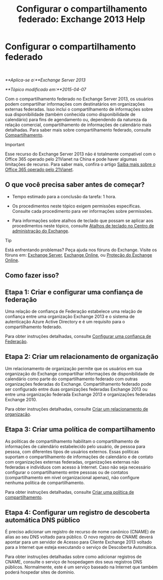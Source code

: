 ﻿---
title: 'Configurar o compartilhamento federado: Exchange 2013 Help'
TOCTitle: Configurar o compartilhamento federado
ms:assetid: b25ae450-def3-4797-a5fc-6e9bcee71a5d
ms:mtpsurl: https://technet.microsoft.com/pt-br/library/JJ657483(v=EXCHG.150)
ms:contentKeyID: 50486432
ms.date: 05/22/2018
mtps_version: v=EXCHG.150
ms.translationtype: MT
---

# Configurar o compartilhamento federado

 

_**Aplica-se a:**Exchange Server 2013_

_**Tópico modificado em:**2015-04-07_

Com o compartilhamento federado no Exchange Server 2013, os usuários podem compartilhar informações com destinatários em organizações externas federadas. Isso inclui o compartilhamento de informações sobre sua disponibilidade (também conhecida como disponibilidade de calendário) para fins de agendamento ou, dependendo da natureza da relação comercial, compartilhamento de informações de calendário mais detalhadas. Para saber mais sobre compartilhamento federado, consulte [Compartilhamento](sharing-exchange-2013-help.md).


> [!IMPORTANT]
> Esse recurso do Exchange Server 2013 não é totalmente compatível com o Office 365 operado pelo 21Vianet na China e pode haver algumas limitações de recurso. Para saber mais, confira o artigo <A href="https://go.microsoft.com/fwlink/?linkid=313640">Saiba mais sobre o Office 365 operado pelo 21Vianet</A>.



## O que você precisa saber antes de começar?

  - Tempo estimado para a conclusão da tarefa: 1 hora.

  - Os procedimentos neste tópico exigem permissões específicas. Consulte cada procedimento para ver informações sobre permissões.

  - Para informações sobre atalhos de teclado que possam se aplicar aos procedimentos neste tópico, consulte [Atalhos de teclado no Centro de administração do Exchange](keyboard-shortcuts-in-the-exchange-admin-center-exchange-online-protection-help.md).


> [!TIP]
> Está enfrentando problemas? Peça ajuda nos fóruns do Exchange. Visite os fóruns em: <A href="https://go.microsoft.com/fwlink/p/?linkid=60612">Exchange Server</A>, <A href="https://go.microsoft.com/fwlink/p/?linkid=267542">Exchange Online</A>, ou <A href="https://go.microsoft.com/fwlink/p/?linkid=285351">Proteção do Exchange Online</A>.



## Como fazer isso?

## Etapa 1: Criar e configurar uma confiança de federação

Uma relação de confiança de Federação estabelece uma relação de confiança entre uma organização Exchange 2013 e o sistema de autenticação Azure Active Directory e é um requisito para o compartilhamento federado.

Para obter instruções detalhadas, consulte [Configurar uma confiança de Federação](configure-a-federation-trust-exchange-2013-help.md).

## Etapa 2: Criar um relacionamento de organização

Um relacionamento de organização permite que os usuários em sua organização do Exchange compartilhar informações de disponibilidade de calendário como parte do compartilhamento federado com outras organizações federadas do Exchange. Compartilhamento federado pode ser configurado entre duas organizações federadas Exchange 2013 ou entre uma organização federada Exchange 2013 e organizações federadas Exchange 2010.

Para obter instruções detalhadas, consulte [Criar um relacionamento de organização](create-an-organization-relationship-exchange-2013-help.md).

## Etapa 3: Criar uma política de compartilhamento

As políticas de compartilhamento habilitam o compartilhamento de informações de calendário estabelecido pelo usuário, de pessoa para pessoa, com diferentes tipos de usuários externos. Essas políticas suportam o compartilhamento de informações de calendário e de contato com organizações externas federadas, organizações externas não federadas e indivíduos com acesso à Internet. Caso não seja necessário configurar o compartilhamento entre pessoas ou de contatos (compartilhamento em nível organizacional apenas), não configure nenhuma política de compartilhamento.

Para obter instruções detalhadas, consulte [Criar uma política de compartilhamento](create-a-sharing-policy-exchange-2013-help.md).

## Etapa 4: Configurar um registro de descoberta automática DNS público

É preciso adicionar um registro de recurso de nome canônico (CNAME) de alias ao seu DNS voltado para público. O novo registro de CNAME deverá apontar para um servidor de Acesso para Cliente Exchange 2013 voltado para a Internet que esteja executando o serviço de Descoberta Automática.

Para obter instruções detalhadas sobre como adicionar registros de CNAME, consulte o serviço de hospedagem dos seus registros DNS públicos. Normalmente, este é um serviço baseado na Internet que também poderá hospedar sites de domínio.

